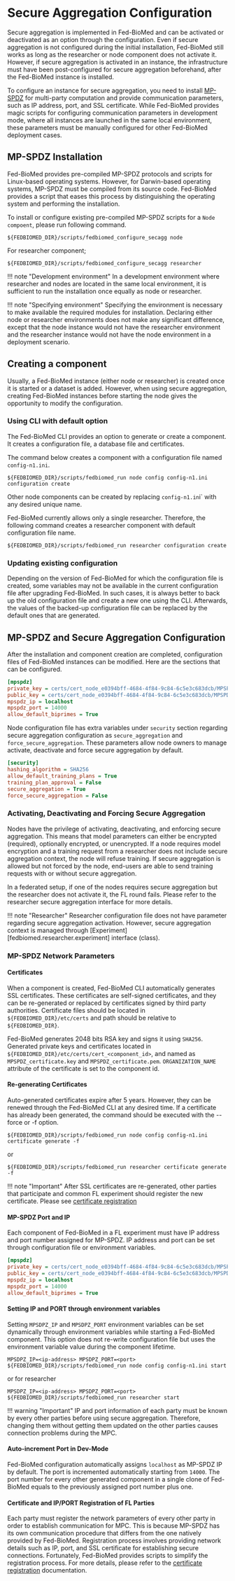# Secure Aggregation Configuration

Secure aggregation is implemented in Fed-BioMed and can be activated or deactivated as an option through the
configuration. Even if secure aggregation is not configured during the initial installation, Fed-BioMed still works as long as the researcher or node component does not activate it. However, if secure aggregation
is activated in an instance, the infrastructure must have been post-configured for secure aggregation beforehand, after the Fed-BioMed instance  is installed.

To configure an instance for secure aggregation, you need to install [MP-SPDZ](./introduction.md#mp-spdz)
for multi-party computation and provide communication parameters, such as IP address, port, and SSL certificate.
While Fed-BioMed provides magic scripts for configuring communication parameters in development mode, where all
instances are launched in the same local environment, these parameters must be manually configured for
other Fed-BioMed deployment cases.


## MP-SPDZ Installation

Fed-BioMed provides pre-compiled MP-SPDZ protocols and scripts for Linux-based operating systems. However,
for Darwin-based operating systems, MP-SPDZ must be compiled from its source code. Fed-BioMed provides a script
that eases this process by distinguishing the operating system and performing the installation.

To install or configure existing pre-compiled MP-SPDZ scripts for a `Node compoent`, please run following command.

```shell
${FEDBIOMED_DIR}/scripts/fedbiomed_configure_secagg node
```
For researcher component;

```shell
${FEDBIOMED_DIR}/scripts/fedbiomed_configure_secagg researcher
```

!!! note "Development environment"
    In a development environment where researcher and nodes are located in the same local environment, it is sufficient to run the installation once equally as node or researcher.

!!! note "Specifying environment"
    Specifying the environment is necessary to make available the required modules for installation. Declaring
    either node or researcher environments does not make any significant difference, except that the node
    instance would not have the researcher environment and the researcher instance would not have the node
    environment in a deployment scenario.

## Creating a component

Usually, a Fed-BioMed instance (either node or researcher) is created once it is started or a dataset is added.
However, when using secure aggregation, creating Fed-BioMed instances before starting the node gives the
opportunity to modify the configuration.

### Using CLI with default option

The Fed-BioMed CLI provides an option to generate or create a component. It creates a configuration file,
a database file and certificates.

The command below creates a component with a configuration file named `config-n1.ini`.

```shell
${FEDBIOMED_DIR}/scripts/fedbiomed_run node config config-n1.ini configuration create
```

Other node components can be created by replacing `config-n1.in`i` with any desired unique name.


Fed-BioMed currently allows only a single researcher. Therefore, the following command creates a researcher component
with default configuration file name.


```shell
${FEDBIOMED_DIR}/scripts/fedbiomed_run researcher configuration create
```

### Updating existing configuration

Depending on the version of Fed-BioMed for which the configuration file is created, some variables may not be
available in the current configuration file after upgrading Fed-BioMed. In such cases, it is always better to
back up the old configuration file and create a new one using the CLI. Afterwards, the values of the backed-up
configuration file can be replaced by the default ones that are generated.



## MP-SPDZ and Secure Aggregation Configuration

After the installation and component creation are completed, configuration files of Fed-BioMed instances can be
modified. Here are the sections that can be configured.

```ini
[mpspdz]
private_key = certs/cert_node_e0394bff-4684-4f84-9c84-6c5e3c683dcb/MPSPDZ_certificate.key
public_key = certs/cert_node_e0394bff-4684-4f84-9c84-6c5e3c683dcb/MPSPDZ_certificate.pem
mpspdz_ip = localhost
mpspdz_port = 14000
allow_default_biprimes = True

```

Node configuration file has extra variables under `security` section regarding secure aggregation
configuration as `secure_aggregation` and `force_secure_aggregation`.  These parameters allow node owners to
manage activate, deactivate and force secure aggregation by default.


```ini
[security]
hashing_algorithm = SHA256
allow_default_training_plans = True
training_plan_approval = False
secure_aggregation = True
force_secure_aggregation = False
```

### Activating, Deactivating and Forcing Secure Aggregation

Nodes have the privilege of activating, deactivating, and enforcing secure aggregation. This means that model parameters
can either be encrypted (required), optionally encrypted, or unencrypted. If a node requires model encryption and a
training request from a researcher does not include secure aggregation context, the node will refuse training. If
secure aggregation is allowed but not forced by the node, end-users are able to send training requests
with or without secure aggregation.

In a federated setup, if one of the nodes requires secure aggregation but the researcher does not activate it,
the FL round fails. Please refer to the researcher secure aggregation interface for more details.

!!! note "Researcher"
    Researcher configuration file does not have parameter regarding secure aggregation activation. However,
    secure aggregation context is managed through [Experiment][fedbiomed.researcher.experiment] interface (class).


### MP-SPDZ Network Parameters

#### Certificates

When a component is created, Fed-BioMed CLI automatically generates SSL certificates. These certificates are
self-signed certificates, and they can be re-generated or replaced by certificates signed by third party authorities.
Certificate files should be located in `${FEDBIOMED_DIR}/etc/certs` and path should be relative to `${FEDBIOMED_DIR}`.

Fed-BioMed generates 2048 bits RSA key and signs it using `SHA256`. Generated private keys and certificates located in
`${FEDBIOMED_DIR}/etc/certs/cert_<component_id>`, and named as `MPSPDZ_certificate.key` and `MPSPDZ_certificate.pem`.
`ORGANIZATION_NAME` attribute of the certificate is set to the component id.

#### Re-generating Certificates

Auto-generated certificates expire after 5 years. However, they can be renewed through the Fed-BioMed CLI at
any desired time. If a certificate has already been generated, the command should be executed with the --force or
-f option.

```shell
${FEDBIOMED_DIR}/scripts/fedbiomed_run node config config-n1.ini certificate generate -f
```
or

```shell
${FEDBIOMED_DIR}/scripts/fedbiomed_run researcher certificate generate -f
```

!!! note "Important"
    After SSL certificates are re-generated, other parties that participate and common FL experiment should register
    the new certificate. Please see [certificate registration](./certificate-registration.md)

#### MP-SPDZ Port and IP

Each component of Fed-BioMed in a FL experiment must have IP address and port number assigned for MP-SPDZ. IP address
and port can be set through configuration file or environment variables.

```ini
[mpspdz]
private_key = certs/cert_node_e0394bff-4684-4f84-9c84-6c5e3c683dcb/MPSPDZ_certificate.key
public_key = certs/cert_node_e0394bff-4684-4f84-9c84-6c5e3c683dcb/MPSPDZ_certificate.pem
mpspdz_ip = localhost
mpspdz_port = 14000
allow_default_biprimes = True
```

#### Setting IP and PORT through environment variables

Setting `MPSDPZ_IP` and `MPSDPZ_PORT` environment variables can be set dynamically through environment variables while
starting a Fed-BioMed component. This option does not re-write configuration file but uses the environment variable
value during the component lifetime.

```shell
MPSDPZ_IP=<ip-address> MPSDPZ_PORT=<port> ${FEDBIOMED_DIR}/scripts/fedbiomed_run node config config-n1.ini start
```

or for researcher

```shell
MPSDPZ_IP=<ip-address> MPSDPZ_PORT=<port> ${FEDBIOMED_DIR}/scripts/fedbiomed_run researcher start
```

!!! warning "Important"
    IP and port information of each party must be known by every other parties before using secure aggregation. Therefore, changing them
    without getting them updated on the other parties causes connection problems during the MPC.

#### Auto-increment Port in Dev-Mode

Fed-BioMed configuration automatically assigns `localhost` as MP-SPDZ IP by default. The port is incremented automatically
starting from `14000`. The port number for every other generated component in a single clone of Fed-BioMed equals to
the previously assigned port number plus one.


#### Certificate and IP/PORT Registration of FL Parties

Each party must register the network parameters of every other party in order to establish communication for MPC.
This is because MP-SPDZ has its own communication procedure that differs from the one natively provided by Fed-BioMed.
Registration process involves providing network details such as IP, port, and SSL certificate for establishing secure
connections. Fortunately, Fed-BioMed provides scripts to simplify the registration process. For more details, please
refer to the [certificate registration](./certificate-registration.md) documentation.
